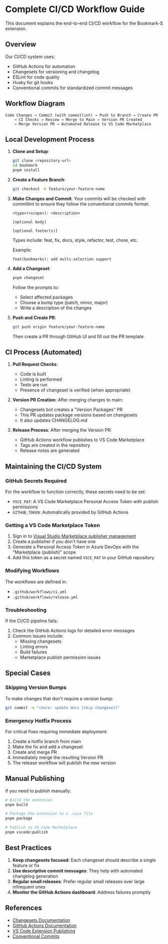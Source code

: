# Complete CI/CD Workflow Guide

This document explains the end-to-end CI/CD workflow for the Bookmark-S extension.

## Overview

Our CI/CD system uses:
- GitHub Actions for automation
- Changesets for versioning and changelog
- ESLint for code quality
- Husky for git hooks
- Conventional commits for standardized commit messages

## Workflow Diagram

```
Code Changes → Commit (with commitlint) → Push to Branch → Create PR
    → CI Checks → Review → Merge to Main → Version PR Created 
    → Merge Version PR → Automated Release to VS Code Marketplace
```

## Local Development Process

1. **Clone and Setup**:
   ```bash
   git clone <repository-url>
   cd bookmark
   pnpm install
   ```

2. **Create a Feature Branch**:
   ```bash
   git checkout -b feature/your-feature-name
   ```

3. **Make Changes and Commit**:
   Your commits will be checked with commitlint to ensure they follow the conventional commits format:
   ```
   <type>(<scope>): <description>
   
   [optional body]
   
   [optional footer(s)]
   ```
   
   Types include: feat, fix, docs, style, refactor, test, chore, etc.
   
   Example:
   ```
   feat(bookmarks): add multi-selection support
   ```

4. **Add a Changeset**:
   ```bash
   pnpm changeset
   ```
   Follow the prompts to:
   - Select affected packages
   - Choose a bump type (patch, minor, major)
   - Write a description of the changes

5. **Push and Create PR**:
   ```bash
   git push origin feature/your-feature-name
   ```
   Then create a PR through GitHub UI and fill out the PR template.

## CI Process (Automated)

1. **Pull Request Checks**:
   - Code is built
   - Linting is performed
   - Tests are run
   - Presence of changeset is verified (when appropriate)

2. **Version PR Creation**:
   After merging changes to main:
   - Changesets bot creates a "Version Packages" PR
   - This PR updates package versions based on changesets
   - It also updates CHANGELOG.md

3. **Release Process**:
   After merging the Version PR:
   - GitHub Actions workflow publishes to VS Code Marketplace
   - Tags are created in the repository
   - Release notes are generated

## Maintaining the CI/CD System

### GitHub Secrets Required

For the workflow to function correctly, these secrets need to be set:
- `VSCE_PAT`: A VS Code Marketplace Personal Access Token with publish permissions
- `GITHUB_TOKEN`: Automatically provided by GitHub Actions

### Getting a VS Code Marketplace Token

1. Sign in to [Visual Studio Marketplace publisher management](https://marketplace.visualstudio.com/manage)
2. Create a publisher if you don't have one
3. Generate a Personal Access Token in Azure DevOps with the "Marketplace (publish)" scope
4. Add this token as a secret named `VSCE_PAT` in your GitHub repository

### Modifying Workflows

The workflows are defined in:
- `.github/workflows/ci.yml`
- `.github/workflows/release.yml`

### Troubleshooting

If the CI/CD pipeline fails:

1. Check the GitHub Actions logs for detailed error messages
2. Common issues include:
   - Missing changesets
   - Linting errors
   - Build failures
   - Marketplace publish permission issues

## Special Cases

### Skipping Version Bumps

To make changes that don't require a version bump:
```bash
git commit -m "chore: update docs [skip changeset]"
```

### Emergency Hotfix Process

For critical fixes requiring immediate deployment:

1. Create a hotfix branch from main
2. Make the fix and add a changeset
3. Create and merge PR
4. Immediately merge the resulting Version PR
5. The release workflow will publish the new version

## Manual Publishing

If you need to publish manually:

```bash
# Build the extension
pnpm build

# Package the extension to a .vsix file
pnpm package

# Publish to VS Code Marketplace
pnpm vscode:publish
```

## Best Practices

1. **Keep changesets focused**: Each changeset should describe a single feature or fix
2. **Use descriptive commit messages**: They help with automated changelog generation
3. **Regular small releases**: Prefer regular small releases over large infrequent ones
4. **Monitor the GitHub Actions dashboard**: Address failures promptly

## References

- [Changesets Documentation](https://github.com/changesets/changesets)
- [GitHub Actions Documentation](https://docs.github.com/en/actions)
- [VS Code Extension Publishing](https://code.visualstudio.com/api/working-with-extensions/publishing-extension)
- [Conventional Commits](https://www.conventionalcommits.org/) 